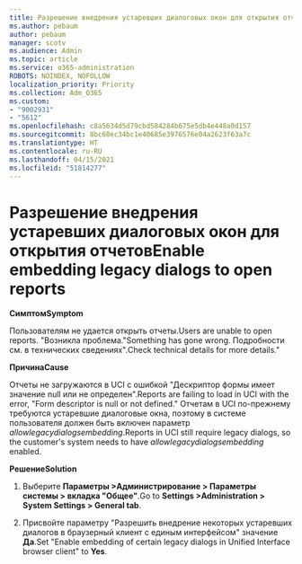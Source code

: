 ```yaml
---
title: Разрешение внедрения устаревших диалоговых окон для открытия отчетов
ms.author: pebaum
author: pebaum
manager: scotv
ms.audience: Admin
ms.topic: article
ms.service: o365-administration
ROBOTS: NOINDEX, NOFOLLOW
localization_priority: Priority
ms.collection: Adm_O365
ms.custom:
- "9002931"
- "5612"
ms.openlocfilehash: c8a5634d5d79cbd584284b675e5db4e448a0d157
ms.sourcegitcommit: 8bc60ec34bc1e40685e3976576e04a2623f63a7c
ms.translationtype: HT
ms.contentlocale: ru-RU
ms.lasthandoff: 04/15/2021
ms.locfileid: "51814277"
---
```

# <a name="enable-embedding-legacy-dialogs-to-open-reports"></a><span data-ttu-id="2c901-102">Разрешение внедрения устаревших диалоговых окон для открытия отчетов</span><span class="sxs-lookup"><span data-stu-id="2c901-102">Enable embedding legacy dialogs to open reports</span></span>

<span data-ttu-id="2c901-103">**Симптом**</span><span class="sxs-lookup"><span data-stu-id="2c901-103">**Symptom**</span></span>

<span data-ttu-id="2c901-104">Пользователям не удается открыть отчеты.</span><span class="sxs-lookup"><span data-stu-id="2c901-104">Users are unable to open reports.</span></span> <span data-ttu-id="2c901-105">"Возникла проблема.</span><span class="sxs-lookup"><span data-stu-id="2c901-105">"Something has gone wrong.</span></span> <span data-ttu-id="2c901-106">Подробности см. в технических сведениях".</span><span class="sxs-lookup"><span data-stu-id="2c901-106">Check technical details for more details."</span></span>

<span data-ttu-id="2c901-107">**Причина**</span><span class="sxs-lookup"><span data-stu-id="2c901-107">**Cause**</span></span>

<span data-ttu-id="2c901-108">Отчеты не загружаются в UCI с ошибкой "Дескриптор формы имеет значение null или не определен".</span><span class="sxs-lookup"><span data-stu-id="2c901-108">Reports are failing to load in UCI with the error, "Form descriptor is null or not defined."</span></span> <span data-ttu-id="2c901-109">Отчетам в UCI по-прежнему требуются устаревшие диалоговые окна, поэтому в системе пользователя должен быть включен параметр *allowlegacydialogsembedding*.</span><span class="sxs-lookup"><span data-stu-id="2c901-109">Reports in UCI still require legacy dialogs, so the customer's system needs to have *allowlegacydialogsembedding* enabled.</span></span>

<span data-ttu-id="2c901-110">**Решение**</span><span class="sxs-lookup"><span data-stu-id="2c901-110">**Solution**</span></span>

1. <span data-ttu-id="2c901-111">Выберите **Параметры >Администрирование > Параметры системы > вкладка "Общее"**.</span><span class="sxs-lookup"><span data-stu-id="2c901-111">Go to **Settings >Administration > System Settings > General tab**.</span></span>

2. <span data-ttu-id="2c901-112">Присвойте параметру "Разрешить внедрение некоторых устаревших диалогов в браузерный клиент с единым интерфейсом" значение **Да**.</span><span class="sxs-lookup"><span data-stu-id="2c901-112">Set "Enable embedding of certain legacy dialogs in Unified Interface browser client" to **Yes**.</span></span>
